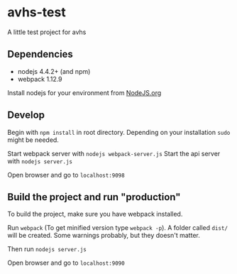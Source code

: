 # avhs-test
A little test project for avhs

## Dependencies 

* nodejs 4.4.2+ (and npm)
* webpack 1.12.9

Install nodejs for your environment from [NodeJS.org](www.nodejs.org)

## Develop 

Begin with `npm install` in root directory. Depending on your installation `sudo` might be needed.

Start webpack server with `nodejs webpack-server.js`
Start the api server with `nodejs server.js`

Open browser and go to `localhost:9098`

## Build the project and run "production"

To build the project, make sure you have webpack installed. 
 
Run `webpack` (To get minified version type `webpack -p`). A folder called `dist/` will be created. 
Some warnings probably, but they doesn't matter.

Then run `nodejs server.js`

Open browser and go to `localhost:9090`
